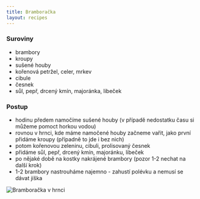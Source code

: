 ```yaml
---
title: Bramboračka
layout: recipes
---
```


### Suroviny
- brambory
- kroupy
- sušené houby
- kořenová petržel, celer, mrkev
- cibule
- česnek
- sůl, pepř, drcený kmín, majoránka, libeček

### Postup
- hodinu předem namočíme sušené houby (v případě nedostatku času si můžeme pomoct horkou vodou)
- rovnou v hrnci, kde máme namočené houby začneme vařit, jako první přidáme kroupy (případně to jde i bez nich)
- potom kořenovou zeleninu, cibuli, prolisovaný česnek
- přidáme sůl, pepř, drcený kmín, majoránku, libeček
- po nějaké době na kostky nakrájené brambory (pozor 1-2 nechat na další krok)
- 1-2 brambory nastrouháme najemno - zahustí polévku a nemusí se dávat jíška

![Bramboračka v hrnci](/fotky/bramboracka-1.jpg)
